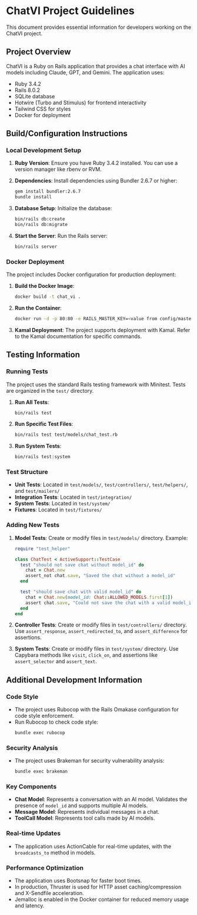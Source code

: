 # ChatVI Project Guidelines

This document provides essential information for developers working on the ChatVI project.

## Project Overview

ChatVI is a Ruby on Rails application that provides a chat interface with AI models including Claude, GPT, and Gemini. The application uses:

- Ruby 3.4.2
- Rails 8.0.2
- SQLite database
- Hotwire (Turbo and Stimulus) for frontend interactivity
- Tailwind CSS for styles
- Docker for deployment

## Build/Configuration Instructions

### Local Development Setup

1. **Ruby Version**: Ensure you have Ruby 3.4.2 installed. You can use a version manager like rbenv or RVM.

2. **Dependencies**: Install dependencies using Bundler 2.6.7 or higher:
   ```bash
   gem install bundler:2.6.7
   bundle install
   ```

3. **Database Setup**: Initialize the database:
   ```bash
   bin/rails db:create
   bin/rails db:migrate
   ```

4. **Start the Server**: Run the Rails server:
   ```bash
   bin/rails server
   ```

### Docker Deployment

The project includes Docker configuration for production deployment:

1. **Build the Docker Image**:
   ```bash
   docker build -t chat_vi .
   ```

2. **Run the Container**:
   ```bash
   docker run -d -p 80:80 -e RAILS_MASTER_KEY=<value from config/master.key> --name chat_vi chat_vi
   ```

3. **Kamal Deployment**: The project supports deployment with Kamal. Refer to the Kamal documentation for specific commands.

## Testing Information

### Running Tests

The project uses the standard Rails testing framework with Minitest. Tests are organized in the `test/` directory.

1. **Run All Tests**:
   ```bash
   bin/rails test
   ```

2. **Run Specific Test Files**:
   ```bash
   bin/rails test test/models/chat_test.rb
   ```

3. **Run System Tests**:
   ```bash
   bin/rails test:system
   ```

### Test Structure

- **Unit Tests**: Located in `test/models/`, `test/controllers/`, `test/helpers/`, and `test/mailers/`
- **Integration Tests**: Located in `test/integration/`
- **System Tests**: Located in `test/system/`
- **Fixtures**: Located in `test/fixtures/`

### Adding New Tests

1. **Model Tests**: Create or modify files in `test/models/` directory. Example:
   ```ruby
   require "test_helper"

   class ChatTest < ActiveSupport::TestCase
     test "should not save chat without model_id" do
       chat = Chat.new
       assert_not chat.save, "Saved the chat without a model_id"
     end

     test "should save chat with valid model_id" do
       chat = Chat.new(model_id: Chat::ALLOWED_MODELS.first[1])
       assert chat.save, "Could not save the chat with a valid model_id"
     end
   end
   ```

2. **Controller Tests**: Create or modify files in `test/controllers/` directory. Use `assert_response`, `assert_redirected_to`, and `assert_difference` for assertions.

3. **System Tests**: Create or modify files in `test/system/` directory. Use Capybara methods like `visit`, `click_on`, and assertions like `assert_selector` and `assert_text`.

## Additional Development Information

### Code Style

- The project uses Rubocop with the Rails Omakase configuration for code style enforcement.
- Run Rubocop to check code style:
  ```bash
  bundle exec rubocop
  ```

### Security Analysis

- The project uses Brakeman for security vulnerability analysis:
  ```bash
  bundle exec brakeman
  ```

### Key Components

- **Chat Model**: Represents a conversation with an AI model. Validates the presence of `model_id` and supports multiple AI models.
- **Message Model**: Represents individual messages in a chat.
- **ToolCall Model**: Represents tool calls made by AI models.

### Real-time Updates

- The application uses ActionCable for real-time updates, with the `broadcasts_to` method in models.

### Performance Optimization

- The application uses Bootsnap for faster boot times.
- In production, Thruster is used for HTTP asset caching/compression and X-Sendfile acceleration.
- Jemalloc is enabled in the Docker container for reduced memory usage and latency.
